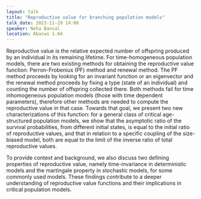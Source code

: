 ```yaml
---
layout: talk
title: "Reproductive value for branching population models"
talk_date: 2023-11-29 14:00
speaker: Neha Bansal
location: Abacws 1.04
---
```

Reproductive value is the relative expected number of offspring produced by an individual in its remaining lifetime. For time-homogeneous population models, there are two existing methods for obtaining the reproductive value function: Perron-Frobenius (PF) method and renewal method. The PF method proceeds by looking for an invariant function or an eigenvector and the renewal method proceeds by fixing a type (state of an individual) and counting the number of offspring collected there. Both methods fail for time inhomogeneous population models (those with time dependent parameters), therefore other methods are needed to compute the reproductive value in that case. Towards that goal, we present two new characterizations of this function: for a general class of critical age-structured population models, we show that the asymptotic ratio of the  survival probabilities, from different initial states, is equal to the initial ratio of reproductive values, and that in relation to a specific coupling of the size-biased model, both are equal to the limit of the inverse ratio of total reproductive values.



To provide context and background, we also discuss two defining properties of reproductive value, namely time-invariance in deterministic models and the martingale property in stochastic models, for some commonly used models. These findings contribute to a deeper understanding of reproductive value functions and their implications in critical population models.
